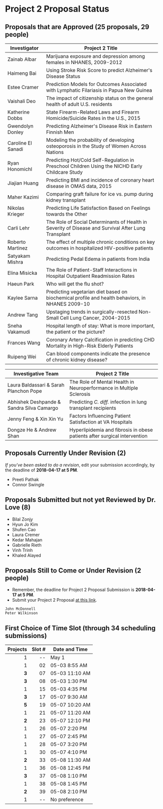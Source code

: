 # Project 2 Proposal Status

## Proposals that are Approved (25 proposals, 29 people)

Investigator | Project 2 Title 
--------------- | ----------------------------------------------------------------------------------------------------
Zainab Albar    | Marijuana exposure and depression among females in NHANES, 2009-2012
Haimeng Bai     | Using Stroke Risk Score to predict Alzheimer's Disease Status
Estee Cramer    | Prediction Models for Outcomes Associated with Lymphatic Filariasis in Papua New Guinea
Vaishali Deo    | The impact of citizenship status on the general health of adult U.S. residents
Katherine Dobbs | State Firearm-Related Laws and Firearm Homicide/Suicide Rates in the U.S., 2015
Gwendolyn Donley | Predicting Alzheimer's Disease Risk in Eastern Finnish Men
Caroline El Sanadi | Modeling the probability of developing osteoporosis in the Study of Women Across Nations
Ryan Honomichl  | Predicting Hot/Cold Self-Regulation in Preschool Children Using the NICHD Early Childcare Study
Jiajian Huang   | Predicting BMI and incidence of coronary heart disease in OMAS data, 2015
Maher Kazimi    | Comparing graft failure for ice vs. pump during kidney transplant
Nikolas Krieger | Predicting Life Satisfaction Based on Feelings towards the Other
Carli Lehr      | The Role of Social Determinants of Health in Severity of Disease and Survival After Lung Transplant
Roberto Martinez | The effect of multiple chronic conditions on key outcomes in hospitalized HIV-positive patients
Satyakam Mishra | Predicting Pedal Edema in patients from India 
Elina Misicka   | The Role of Patient-Staff Interactions in Hospital Outpatient Readmission Rates
Haeun Park      | Who will get the flu shot?
Kaylee Sarna    | Predicting vegetarian diet based on biochemical profile and health behaviors, in NHANES 2009-10
Andrew Tang     | Upstaging trends in surgically-resected Non-Small Cell Lung Cancer, 2004-2015
Sneha Vakamudi  | Hospital length of stay: What is more important, the patient or the picture? 
Frances Wang    | Coronary Artery Calcification in predicting CHD Mortality in High-Risk Elderly Patients
Ruipeng Wei     | Can blood components indicate the presence of chronic kidney disease?

Investigative Team | Project 2 Title 
-------------------------------------- | -----------------------------------------------------------------------------
Laura Baldassari & Sarah Planchon Pope | The Role of Mental Health in Neuroperformance in Multiple Sclerosis
Abhishek Deshpande & Sandra Silva Camargo | Predicting *C. diff.* infection in lung transplant recipients
Jenny Feng & Xin Xin Yu | Factors Influencing Patient Satisfaction at VA Hospitals
Dongze He & Andrew Shan | Hyperlipidemia and fibrosis in obese patients after surgical intervention

## Proposals Currently Under Revision (2)

*If you've been asked to do a revision*, edit your submission accordingly, by the deadline of **2018-04-17 at 5 PM**.

- Preeti Pathak
- Connor Swingle

## Proposals Submitted but not yet Reviewed by Dr. Love (8)

- Bilal Zonjy
- Hyun Jo Kim
- Shufen Cao
- Laura Cremer
- Kedar Mahajan
- Gabrielle Rieth
- Vinh Trinh
- Khaled Alayed

## Proposals Still to Come or Under Revision (2 people)

- Remember, the deadline for Project 2 Proposal Submission is **2018-04-17 at 5 PM**.
- Submit your Project 2 Proposal [at this link](https://goo.gl/forms/Zfgnq5pyAAzAlmUm1).

```
John McDonnell
Peter Wilkinson
```

## First Choice of Time Slot (through 34 scheduling submissions)

Projects | Slot # | Date and Time
-------: | -----: | ------------------------------------------------------------
1 | -- | May 1
1 | 02 | 05-03 8:55 AM
**3** | 07 | 05-03 11:10 AM
**3** | 08 | 05-03 1:30 PM
1 | 15 | 05-03 4:35 PM
**3** | 17 | 05-07 9:30 AM
**5** | 19 | 05-07 10:20 AM
1 | 21 | 05-07 11:20 AM
**2** | 23 | 05-07 12:10 PM
1 | 26 | 05-07 2:20 PM
1 | 27 | 05-07 2:45 PM
1 | 28 | 05-07 3:20 PM
1 | 30 | 05-07 4:10 PM
**2** | 33 | 05-08 11:30 AM
1 | 36 | 05-08 12:45 PM
**3** | 37 | 05-08 1:10 PM
1 | 38 | 05-08 1:45 PM
**2** | 39 | 05-08 2:10 PM
1 | -- | No preference
